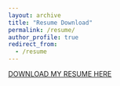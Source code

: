 ```yaml
---
layout: archive
title: "Resume Download"
permalink: /resume/
author_profile: true
redirect_from:
  - /resume
---
```


<a href="/files/Dhruv_Resume.pdf" target="_blank" download>DOWNLOAD MY RESUME HERE</a>

